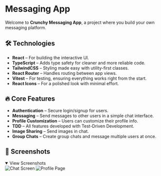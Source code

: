 # Messaging App

Welcome to **Crunchy Messaging App**, a project where you build your own messaging platform.

## 🛠️ Technologies

- **React** – For building the interactive UI.
- **TypeScript** – Adds type safety for cleaner and more reliable code.
- **TailwindCSS** – Styling made easy with utility-first classes.
- **React Router** – Handles routing between app views.
- **Vitest** – For testing, ensuring everything works right from the start.
- **React Icons** – For a polished look with minimal effort.

## 🔥 Core Features

- **Authentication** – Secure login/signup for users.
- **Messaging** – Send messages to other users in a simple chat interface.
- **Profile Customization** – Users can customize their profile info.
- **TDD** – All features developed with Test-Driven Development.
- **Image Sharing** – Send images in chat.
- **Group Chats** – Create group chats and message multiple users at once.

## 📸 Screenshots

<details open>
  <summary>View Screenshots</summary>
  <img src="https://res.cloudinary.com/dehoidlo0/image/upload/v1735981112/pbajdkkjgvlmhbcabda3.png" alt="Chat Screen">
  <img src="https://res.cloudinary.com/dehoidlo0/image/upload/v1735981112/veppulkjczsu9udexpxq.png" alt="Profile Page">
</details>
